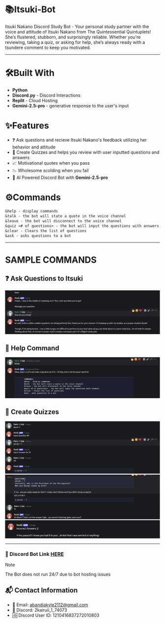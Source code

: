 # 📚Itsuki-Bot
Itsuki Nakano Discord Study Bot - Your personal study partner with the voice and attitude of Itsuki Nakano from The Quintessential Quintuplets! She’s flustered, stubborn, and surprisingly reliable. Whether you're reviewing, taking a quiz, or asking for help, she’s always ready with a tsundere comment to keep you motivated.

---
# 🛠️Built With
- **Python**
- **Discord.py** - Discord Interactions
- **Replit** - Cloud Hosting
- **Gemini-2.5-pro** - generative response to the user's input

# ✨Features
+ ❓ Ask questions and recieve Itsuki Nakano's feedback utilizing her behavior and attitude
+ 🧠 Create Quizzes and helps you review with user inputted questions and answers
+ 📈 Motivational quotes when you pass  
+ 📉 Wholesome scolding when you fail
+ 🤖 AI Powered Discord Bot with **Gemini-2.5-pro**

# ⚙️Commands
```
&help - display commands
&talk - the bot will state a quote in the voice channel
&leave - the bot will disconnect to the voice channel
&quiz <# of questions> - the bot will input the questions with answers
&clear - Clears the list of questions
&ask - asks questions to a bot
```
---
# SAMPLE COMMANDS
## ❓ Ask Questions to Itsuki
![alt text](https://github.com/IKairuu/Itsuki-Bot/blob/1ecb4a7e996f5f50c4e84f9100cb53395e145208/resources/sample11.png)

## 🤝 Help Command
![alt text](https://github.com/IKairuu/Itsuki-Bot/blob/1ecb4a7e996f5f50c4e84f9100cb53395e145208/resources/sample22.png)

## 📝 Create Quizzes
![alt text](https://github.com/IKairuu/Itsuki-Bot/blob/1ecb4a7e996f5f50c4e84f9100cb53395e145208/resources/sample33.png)
![alt text](https://github.com/IKairuu/Itsuki-Bot/blob/1ecb4a7e996f5f50c4e84f9100cb53395e145208/resources/sample44.png)
![alt text](https://github.com/IKairuu/Itsuki-Bot/blob/1ecb4a7e996f5f50c4e84f9100cb53395e145208/resources/sample55.png)

---

### 🔗 Discord Bot Link [HERE](https://discord.com/oauth2/authorize?client_id=1397108461036113941&permissions=8&integration_type=0&scope=bot)
> [!NOTE]
> The Bot does not run 24/7 due to bot hosting issues

## 📬 Contact Information
- 📧 Email: [abandiakyle2112@gmail.com](mailto:abandiakyle2112@gmail.com)  
- 💬 Discord: 2kairuii_1_74073
- 🆔 Discord User ID: 1210416837272010803
